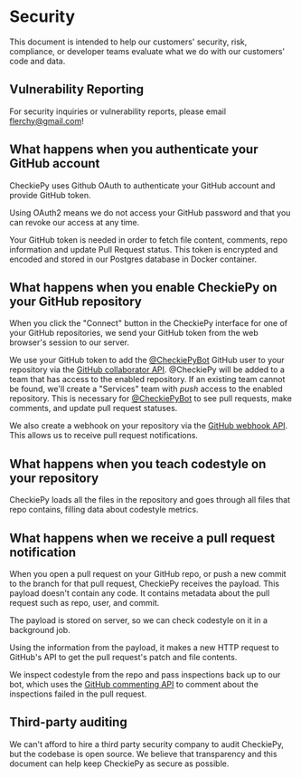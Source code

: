 Security
========

This document is intended to help our customers'
security, risk, compliance, or developer teams
evaluate what we do with our customers' code and data.

Vulnerability Reporting
-----------------------

For security inquiries or vulnerability reports, please email
<flerchy@gmail.com>!


What happens when you authenticate your GitHub account
------------------------------------------------------

CheckiePy uses Github OAuth to
authenticate your GitHub account and provide GitHub token.

[gh-oauth]: https://developer.github.com/v3/oauth/

Using OAuth2 means we do not access your GitHub password
and that you can revoke our access at any time.

Your GitHub token is needed in order to fetch file content, comments, repo
information and update Pull Request status. This token is encrypted and encoded 
and stored in our Postgres database in Docker container.


What happens when you enable CheckiePy on your GitHub repository
------------------------------------------------------------

When you click the "Connect" button in the CheckiePy interface
for one of your GitHub repositories,
we send your GitHub token from the web browser's session to our server.

We use your GitHub token to add the [@CheckiePyBot] GitHub user to your repository
via the [GitHub collaborator API][api1]. @CheckiePy will be added to a team that
has access to the enabled repository. If an existing team cannot be found, we'll
create a "Services" team with *push* access to the enabled repository. This is
necessary for [@CheckiePyBot] to see pull requests, make comments, and update pull
request statuses.

[@CheckiePyBot]: https://github.com/CheckiePyBot
[api1]: https://developer.github.com/v3/repos/collaborators/#add-collaborator

We also create a webhook on your repository via the [GitHub webhook API][api2].
This allows us to receive pull request notifications.

[api2]: https://developer.github.com/v3/repos/hooks/#create-a-hook

  
What happens when you teach codestyle on your repository
------------------------------------------------------

CheckiePy loads all the files in the repository and goes through all files
that repo contains, filling data about codestyle metrics.


What happens when we receive a pull request notification
--------------------------------------------------------

When you open a pull request on your GitHub repo,
or push a new commit to the branch for that pull request,
CheckiePy receives the payload.
This payload doesn't contain any code.
It contains metadata about the pull request such as repo, user, and commit.

The payload is stored on server, so we can check codestyle on it in a background job.

Using the information from the payload,
it makes a new HTTP request to GitHub's API to get
the pull request's patch and file contents.

We inspect codestyle from the repo
and pass inspections back up to our bot,
which uses the [GitHub commenting API][comment-api]
to comment about the inspections failed in the pull request.

[comment-api]: https://developer.github.com/v3/pulls/comments/


Third-party auditing
--------------------

We can't afford to hire a third party security company to audit CheckiePy,
but the codebase is open source.
We believe that transparency and this document can help keep CheckiePy
as secure as possible.
